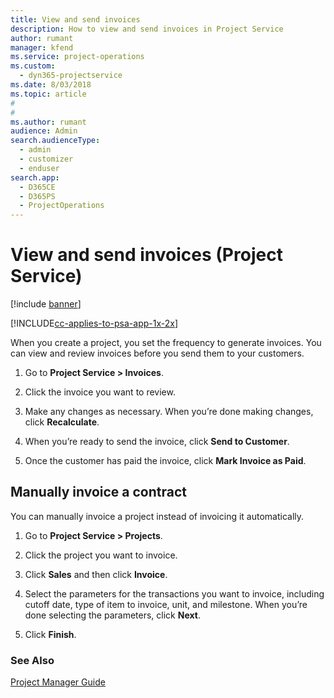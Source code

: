 ```yaml
---
title: View and send invoices
description: How to view and send invoices in Project Service
author: rumant
manager: kfend
ms.service: project-operations
ms.custom: 
  - dyn365-projectservice
ms.date: 8/03/2018
ms.topic: article
#
#
ms.author: rumant
audience: Admin
search.audienceType: 
  - admin
  - customizer
  - enduser
search.app: 
  - D365CE
  - D365PS
  - ProjectOperations
---
```

# View and send invoices (Project Service)

[!include [banner](../includes/psa-now-project-operations.md)]

[!INCLUDE[cc-applies-to-psa-app-1x-2x](../includes/cc-applies-to-psa-app-1x-2x.md)]

When you create a project, you set the frequency to generate invoices. You can view and review invoices before you send them to your customers.  
  
1.  Go to **Project Service > Invoices**.  
  
2.  Click the invoice you want to review.  
  
3.  Make any changes as necessary. When you’re done making changes, click **Recalculate**.  
  
4.  When you’re ready to send the invoice, click **Send to Customer**.  
  
5.  Once the customer has paid the invoice, click **Mark Invoice as Paid**.  
  
## Manually invoice a contract  
 You can manually invoice a project instead of invoicing it automatically.  
  
1.  Go to **Project Service > Projects**.  
  
2.  Click the project you want to invoice.  
  
3.  Click **Sales** and then click **Invoice**.  
  
4.  Select the parameters for the transactions you want to invoice, including cutoff date, type of item to invoice, unit, and milestone. When you’re done selecting the parameters, click **Next**.  
  
5.  Click **Finish**.  
  
### See Also  
 [Project Manager Guide](../psa/project-manager-guide.md)
